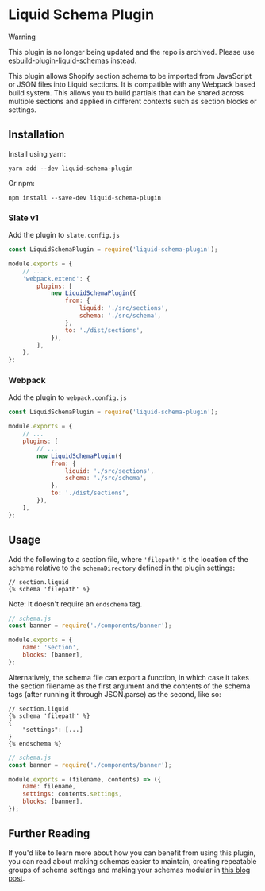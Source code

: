 # Liquid Schema Plugin

> [!WARNING]
> This plugin is no longer being updated and the repo is archived. Please use [esbuild-plugin-liquid-schemas](https://github.com/davidwarrington/shopify-theme-toolkit/tree/main/packages/esbuild-plugin-liquid-schemas) instead.

This plugin allows Shopify section schema to be imported from JavaScript or JSON files into Liquid sections. It is compatible with any Webpack based build system. This allows you to build partials that can be shared across multiple sections and applied in different contexts such as section blocks or settings.

## Installation

Install using yarn:

```shell
yarn add --dev liquid-schema-plugin
```

Or npm:

```shell
npm install --save-dev liquid-schema-plugin
```

### Slate v1

Add the plugin to `slate.config.js`

```js
const LiquidSchemaPlugin = require('liquid-schema-plugin');

module.exports = {
    // ...
    'webpack.extend': {
        plugins: [
            new LiquidSchemaPlugin({
                from: {
                    liquid: './src/sections',
                    schema: './src/schema',
                },
                to: './dist/sections',
            }),
        ],
    },
};
```

### Webpack

Add the plugin to `webpack.config.js`

```js
const LiquidSchemaPlugin = require('liquid-schema-plugin');

module.exports = {
    // ...
    plugins: [
        // ...
        new LiquidSchemaPlugin({
            from: {
                liquid: './src/sections',
                schema: './src/schema',
            },
            to: './dist/sections',
        }),
    ],
};
```

## Usage

Add the following to a section file, where `'filepath'` is the location of the schema relative to the `schemaDirectory` defined in the plugin settings:

```liquid
// section.liquid
{% schema 'filepath' %}
```

Note: It doesn't require an `endschema` tag.

```js
// schema.js
const banner = require('./components/banner');

module.exports = {
    name: 'Section',
    blocks: [banner],
};
```

Alternatively, the schema file can export a function, in which case it takes the section filename as the first argument and the contents of the schema tags (after running it through JSON.parse) as the second, like so:

```liquid
// section.liquid
{% schema 'filepath' %}
{
    "settings": [...]
}
{% endschema %}
```

```js
// schema.js
const banner = require('./components/banner');

module.exports = (filename, contents) => ({
    name: filename,
    settings: contents.settings,
    blocks: [banner],
});
```

## Further Reading

If you'd like to learn more about how you can benefit from using this plugin, you can read about making schemas easier to maintain, creating repeatable groups of schema settings and making your schemas modular in [this blog post](https://ellodave.dev/blog/2020/10/14/building-shopify-section-schemas-with-javascript).
